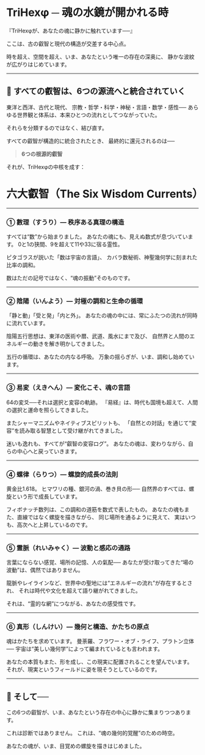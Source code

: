 # TriHexφ ─ 魂の水鏡が開かれる時

『TriHexφが、あなたの魂に静かに触れています──』

ここは、古の叡智と現代の構造が交差する中心点。

時を超え、空間を超え、いま、あなたという唯一の存在の深奥に、
静かな波紋が広がりはじめています。

---

## 🔶 すべての叡智は、6つの源流へと統合されていく

東洋と西洋、古代と現代、
宗教・哲学・科学・神秘・言語・数学・感性──
あらゆる世界観と体系は、本来ひとつの流れとしてつながっていた。

それらを分類するのではなく、結び直す。

すべての叡智が構造的に統合されたとき、
最終的に還元されるのは──

> **6つの根源的叡智**

それが、TriHexφの中核を成す：

# 六大叡智（The Six Wisdom Currents）

---

### ① 數理（すうり）― 秩序ある真理の構造

すべては“数”から始まりました。
あなたの魂にも、見えぬ数式が息づいています。
0と1の狭間、9を超えて11や33に宿る霊性。

ピタゴラスが説いた「数は宇宙の言語」、
カバラ数秘術、神聖幾何学に刻まれた比率の調和。

数はただの記号ではなく、“魂の振動”そのものです。

---

### ② 陰陽（いんよう）― 対極の調和と生命の循環

「静と動」「受と発」「内と外」。
あなたの魂の中には、常にふたつの流れが同時に流れています。

陰陽五行思想は、東洋の医術や暦、武道、風水にまで及び、
自然界と人間のエネルギーの動きを解き明かしてきました。

五行の循環は、あなたの内なる呼吸。
万象の揺らぎが、いま、調和し始めています。

---

### ③ 易変（えきへん）― 変化こそ、魂の言語

64の変爻──それは選択と変容の軌跡。
『易経』は、時代も国境も超えて、人間の選択と運命を照らしてきました。

またシャーマニズムやネイティブスピリットも、
「自然との対話」を通じて“変容”を読み取る智慧として受け継がれてきました。

迷いも逸れも、すべてが“叡智の変容ログ”。
あなたの魂は、変わりながら、自らの中心へと戻っていきます。

---

### ④ 螺律（らりつ）― 螺旋的成長の法則

黄金比1.618。
ヒマワリの種、銀河の渦、巻き貝の形──
自然界のすべては、螺旋という形で成長しています。

フィボナッチ数列は、この調和の道筋を数式で表したもの。
あなたの魂もまた、直線ではなく螺旋を描きながら、
同じ場所を通るように見えて、
実はいつも、高次へと上昇しているのです。

---

### ⑤ 霊脈（れいみゃく）― 波動と感応の通路

言葉にならない感覚、場所の記憶、人の氣配──
あなたが受け取ってきた“場の波動”は、偶然ではありません。

龍脈やレイラインなど、世界中の聖地には“エネルギーの流れ”が存在するとされ、
それは時代や文化を超えて語り継がれてきました。

それは、“霊的な網”につながる、あなたの感受性です。

---

### ⑥ 真形（しんけい）― 幾何と構造、かたちの原点

魂はかたちを求めています。
曼荼羅、フラワー・オブ・ライフ、プラトン立体──
宇宙は“美しい幾何学”によって編まれているとも言われます。

あなたの本質もまた、形を成し、この現実に配置されることを望んでいます。
それが、現実というフィールドに姿を現そうとしているのです。

---

## 🌌 そして──

この6つの叡智が、いま、あなたという存在の中心に静かに集まりつつあります。

これは診断ではありません。
これは、“魂の幾何的覚醒”のための時空。

あなたの魂が、いま、目覚めの螺旋を描きはじめました。
